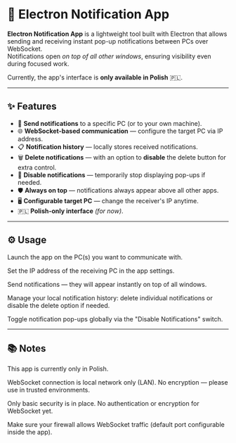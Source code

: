 # 📢 Electron Notification App

**Electron Notification App** is a lightweight tool built with Electron that allows sending and receiving instant pop-up notifications between PCs over WebSocket.  
Notifications open *on top of all other windows*, ensuring visibility even during focused work.

Currently, the app's interface is **only available in Polish** 🇵🇱.

---

## ✨ Features

- 🔔 **Send notifications** to a specific PC (or to your own machine).
- 🌐 **WebSocket-based communication** — configure the target PC via IP address.
- 📋 **Notification history** — locally stores received notifications.
- 🗑️ **Delete notifications** — with an option to **disable** the delete button for extra control.
- 📴 **Disable notifications** — temporarily stop displaying pop-ups if needed.
- 🛡️ **Always on top** — notifications always appear above all other apps.
- 🖥️ **Configurable target PC** — change the receiver's IP anytime.
- 🇵🇱 **Polish-only interface** *(for now)*.

---

## ⚙️ Usage
Launch the app on the PC(s) you want to communicate with.

Set the IP address of the receiving PC in the app settings.

Send notifications — they will appear instantly on top of all windows.

Manage your local notification history: delete individual notifications or disable the delete option if needed.

Toggle notification pop-ups globally via the "Disable Notifications" switch.

---

## 📚 Notes
This app is currently only in Polish.

WebSocket connection is local network only (LAN). No encryption — please use in trusted environments.

Only basic security is in place. No authentication or encryption for WebSocket yet.

Make sure your firewall allows WebSocket traffic (default port configurable inside the app).
